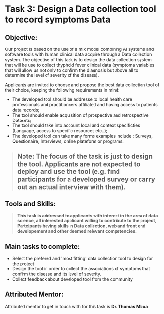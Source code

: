 # Task 3: Design a Data collection tool to record symptoms Data 

## Objective: 
Our project is based on the use of a mix model combining AI systems and software tools with human clinical data acquire through a Data collection system. The objective of this task is to design the data collection system that will be use to collect thyphoid fever clinical data (symptoma variables that will allow us not only to confirm the diagnosis but above all to determine the level of severity of the disease).

Applicants are invited to choose and propose the best data collection tool of their choice, keeping the following requirements in mind:

- The developed tool should be addresse to local health care professionals and practitionners affiliated and having access to patients data records;
- The tool should enable acquisition of prospective and retrospective Datasets;
- The tool should take into account local and context specificties (Language, access to specific resources etc..);
- The developed tool can take many forms examples include : Surveys, Questionaire, Interviews, online plateform or programs. 

> ## **Note:** The focus of the task is just to design the tool. Applicants are not expected to deploy and use the tool (e.g. find participants for a developed survey or carry out an actual interview with them).  


## Tools and Skills: 
>**This task is addressed to applicants with interest in the area of data science, all interested applicant willing to contribute to the project, Partcipants having skills in Data collection, web and front end developement and other deemed relevant competencies.**

## Main tasks to complete:
- Select the prefered and 'most fitting' data collection tool to design for the project
- Design the tool in order to collect the associations of symptoms that confirm the disease and its level of severity. 
- Collect feedback about developed tool from the community

## Attributed Mentor:
Attributed mentor to get in touch with for this task is **Dr. Thomas Mboa**
